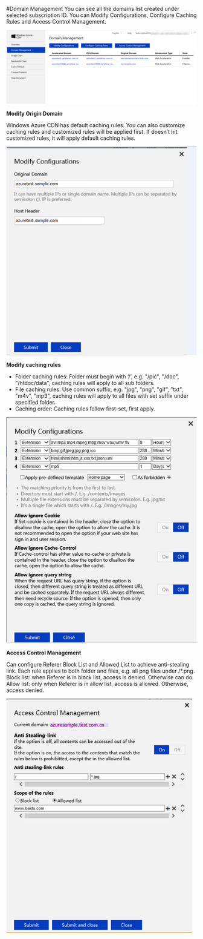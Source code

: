 #Domain Management
You can see all the domains list created under selected subscription ID.
You can Modify Configurations, Configure Caching Rules and Access Control Management.

![009](images/009.png)

**Modify Origin Domain**

Windows Azure CDN has default caching rules. You can also customize caching rules and customized rules will be applied first. If doesn’t hit customized rules, it will apply default caching rules.

![010](images/010.png)

**Modify caching rules**

- Folder caching rules: Folder must begin with ‘/’, e.g. "/pic", "/doc", "/htdoc/data", caching rules will apply to all sub folders.
- File caching rules: Use common suffix, e.g. "jpg", "png", "gif", "txt", "m4v", "mp3", caching rules will apply to all files with set suffix under specified folder.
- Caching order: Caching rules follow first-set, first apply. 

![011](images/011.png)

**Access Control Management**

Can configure Referer Block List and Allowed List to achieve anti-stealing link.
Each rule applies to both folder and files, e.g. all png files under /*.png.
Block list: when Referer is in block list, access is denied. Otherwise can do.
Allow list: only when Referer is in allow list, access is allowed. Otherwise, access denied.

![012](images/012.png)
